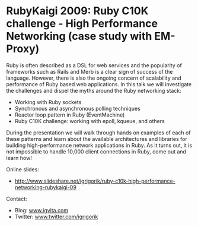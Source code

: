 # RubyKaigi 2009: Ruby C10K challenge - High Performance Networking (case study with EM-Proxy)

Ruby is often described as a DSL for web services and the popularity of frameworks such as Rails and Merb is a clear sign of success of the language. However, there is also the ongoing concern of scalability and performance of Ruby based web applications. In this talk we will investigate the challenges and dispel the myths around the Ruby networking stack:

- Working with Ruby sockets
- Synchronous and asynchronous polling techniques
- Reactor loop pattern in Ruby (EventMachine)
- Ruby C10K challenge: working with epoll, kqueue, and others

During the presentation we will walk through hands on examples of each of these patterns and learn about the available architectures and libraries for building high-performance network applications in Ruby. As it turns out, it is not impossible to handle 10,000 client connections in Ruby, come out and learn how!

Online slides:

- http://www.slideshare.net/igrigorik/ruby-c10k-high-performance-networking-rubykaigi-09

Contact:

- Blog: www.igvita.com
- Twitter: www.twitter.com/igrigorik